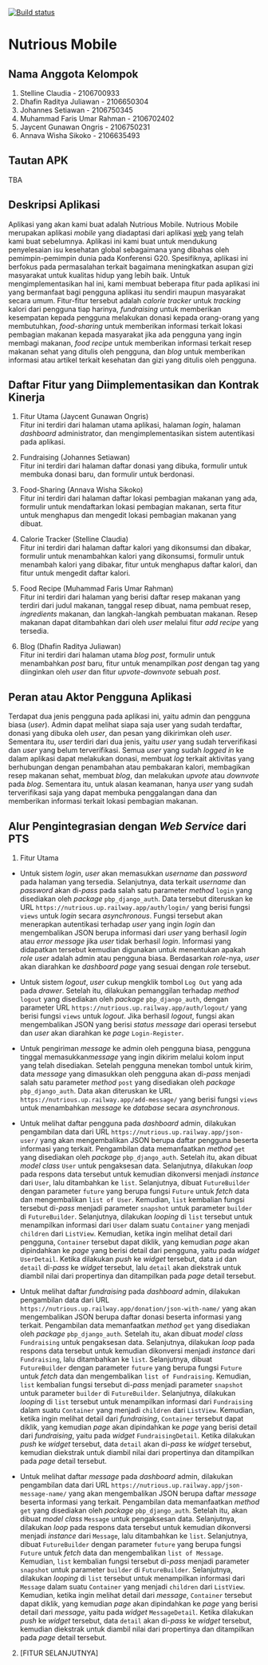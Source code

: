 [![Build status](https://build.appcenter.ms/v0.1/apps/fe1e6724-e0e7-4de6-b655-9a7f1f5f74b8/branches/master/badge)](https://appcenter.ms)
# Nutrious Mobile

## Nama Anggota Kelompok
1. Stelline Claudia - 2106700933
2. Dhafin Raditya Juliawan - 2106650304
3. Johannes Setiawan - 2106750345
4. Muhammad Faris Umar Rahman - 2106702402
5. Jaycent Gunawan Ongris - 2106750231
6. Annava Wisha Sikoko - 2106635493

## Tautan APK
TBA

## Deskripsi Aplikasi
Aplikasi yang akan kami buat adalah Nutrious Mobile. Nutrious Mobile merupakan aplikasi *mobile* yang diadaptasi dari aplikasi [web](https://nutrious.up.railway.app/) yang telah kami buat
sebelumnya. Aplikasi ini kami buat untuk mendukung penyelesaian isu kesehatan global sebagaimana yang dibahas oleh pemimpin-pemimpin dunia pada Konferensi
G20. Spesifiknya, aplikasi ini berfokus pada permasalahan terkait bagaimana meningkatkan asupan gizi masyarakat untuk kualitas hidup yang lebih baik. Untuk
mengimplementasikan hal ini, kami membuat beberapa fitur pada aplikasi ini yang bermanfaat bagi pengguna aplikasi itu sendiri maupun masyarakat secara umum.
Fitur-fitur tersebut adalah *calorie tracker* untuk *tracking* kalori dari pengguna tiap harinya, *fundraising* untuk memberikan kesempatan kepada pengguna
melakukan donasi kepada orang-orang yang membutuhkan, *food-sharing* untuk memberikan informasi terkait lokasi pembagian makanan kepada masyarakat jika ada
pengguna yang ingin membagi makanan, *food recipe* untuk memberikan informasi terkait resep makanan sehat yang ditulis oleh pengguna, dan *blog* untuk
memberikan informasi atau artikel terkait kesehatan dan gizi yang ditulis oleh pengguna.

## Daftar Fitur yang Diimplementasikan dan Kontrak Kinerja
1. Fitur Utama (Jaycent Gunawan Ongris)<br>
Fitur ini terdiri dari halaman utama aplikasi, halaman *login*, halaman *dashboard* administrator, dan mengimplementasikan sistem autentikasi pada aplikasi.

2. Fundraising (Johannes Setiawan)<br>
Fitur ini terdiri dari halaman daftar donasi yang dibuka, formulir untuk membuka donasi baru, dan formulir untuk berdonasi.

3. Food-Sharing (Annava Wisha Sikoko)<br>
Fitur ini terdiri dari halaman daftar lokasi pembagian makanan yang ada, formulir untuk mendaftarkan lokasi pembagian makanan, serta fitur untuk menghapus dan mengedit lokasi pembagian makanan yang dibuat.

4. Calorie Tracker (Stelline Claudia)<br>
Fitur ini terdiri dari halaman daftar kalori yang dikonsumsi dan dibakar, formulir untuk menambahkan kalori yang dikonsumsi, formulir untuk menambah kalori yang dibakar, fitur untuk menghapus daftar kalori, dan fitur untuk mengedit daftar kalori.

5. Food Recipe (Muhammad Faris Umar Rahman)<br>
Fitur ini terdiri dari halaman yang berisi daftar resep makanan yang terdiri dari judul makanan, tanggal resep dibuat, nama pembuat resep, *ingredients* makanan, 
dan langkah-langkah pembuatan makanan. Resep makanan dapat ditambahkan dari oleh *user* melalui fitur *add recipe* yang tersedia.

6. Blog (Dhafin Raditya Juliawan)<br>
Fitur ini terdiri dari halaman utama *blog post*, formulir untuk menambahkan *post* baru, fitur untuk menampilkan *post* dengan tag yang diinginkan oleh *user* dan fitur *upvote-downvote* sebuah *post*.

## Peran atau Aktor Pengguna Aplikasi
Terdapat dua jenis pengguna pada aplikasi ini, yaitu admin dan pengguna biasa (*user*). Admin dapat melihat siapa saja user yang sudah terdaftar, donasi
yang dibuka oleh *user*, dan pesan yang dikirimkan oleh *user*. Sementara itu, *user* terdiri dari dua jenis, yaitu *user* yang sudah terverifikasi dan *user* yang
belum terverifikasi. Semua *user* yang sudah *logged in* ke dalam aplikasi dapat melakukan donasi, membuat *log* terkait aktivitas yang berhubungan dengan
penambahan atau pembakaran kalori, membagikan resep makanan sehat, membuat *blog*, dan melakukan *upvote* atau *downvote* pada *blog*. Sementara itu, untuk alasan
keamanan, hanya *user* yang sudah terverifikasi saja yang dapat membuka penggalangan dana dan memberikan informasi terkait lokasi pembagian makanan.

## Alur Pengintegrasian dengan *Web Service* dari PTS
1. Fitur Utama <br>
- Untuk sistem *login*, *user* akan memasukkan *username* dan *password* pada halaman yang tersedia. Selanjutnya, data terkait *username* dan *password* akan di-*pass* pada salah satu parameter *method* `login` yang disediakan oleh *package* `pbp_django_auth`. Data tersebut diteruskan ke URL `https://nutrious.up.railway.app/auth/login/` yang berisi fungsi `views` untuk *login* secara *asynchronous*. Fungsi tersebut akan menerapkan autentikasi terhadap *user* yang ingin *login* dan mengembalikan JSON berupa informasi dari *user* yang berhasil *login* atau *error message* jika *user* tidak berhasil *login*. Informasi yang didapatkan tersebut kemudian digunakan untuk menentukan apakah *role* *user* adalah admin atau pengguna biasa. Berdasarkan *role*-nya, *user* akan diarahkan ke *dashboard page* yang sesuai dengan *role* tersebut.

- Untuk sistem *logout*, *user* cukup mengklik tombol `Log Out` yang ada pada *drawer*. Setelah itu, dilakukan pemanggilan terhadap *method* `logout` yang disediakan oleh *package* `pbp_django_auth`, dengan parameter URL `https://nutrious.up.railway.app/auth/logout/` yang berisi fungsi `views` untuk *logout*. Jika berhasil *logout*, fungsi akan mengembalikan JSON yang berisi *status message* dari operasi tersebut dan *user* akan diarahkan ke *page* `Login-Register`.

- Untuk pengiriman *message* ke admin oleh pengguna biasa, pengguna tinggal memasukkan*message* yang ingin dikirim melalui kolom input yang telah disediakan. Setelah pengguna menekan tombol untuk kirim, data *message* yang dimasukkan oleh pengguna akan di-*pass* menjadi salah satu parameter *method* `post` yang disediakan oleh *package* `pbp_django_auth`. Data akan diteruskan ke URL `https://nutrious.up.railway.app/add-message/` yang berisi fungsi `views` untuk menambahkan *message* ke *database* secara *asynchronous*.

- Untuk melihat daftar pengguna pada *dashboard* admin, dilakukan pengambilan data dari URL
  `https://nutrious.up.railway.app/json-user/` yang akan mengembalikan JSON berupa daftar pengguna beserta informasi yang terkait. Pengambilan data memanfaatkan *method* `get` yang disediakan oleh *package* `pbp_django_auth`. Setelah itu, akan dibuat *model class* `User` untuk pengaksesan data. Selanjutnya, dilakukan *loop* pada respons data tersebut untuk
  kemudian dikonversi menjadi *instance* dari `User`, lalu ditambahkan ke `list`. Selanjutnya, dibuat `FutureBuilder` dengan parameter `future` yang berupa fungsi `Future` untuk *fetch* data dan mengembalikan `list of User`. Kemudian, `list` kembalian fungsi tersebut di-*pass* menjadi parameter `snapshot` untuk parameter `builder` di `FutureBuilder`. Selanjutnya, dilakukan *looping* di `list` tersebut untuk menampilkan informasi dari `User` dalam suatu `Container` yang menjadi `children` dari `ListView`. Kemudian, ketika ingin melihat detail dari pengguna, `Container` tersebut dapat diklik, yang kemudian *page* akan dipindahkan ke *page* yang berisi detail dari pengguna, yaitu pada *widget* `UserDetail`. Ketika dilakukan *push* ke *widget* tersebut, data `id` dan `detail` di-*pass* ke *widget* tersebut, lalu `detail` akan diekstrak untuk diambil nilai dari propertinya dan ditampilkan pada *page* detail tersebut.

- Untuk melihat daftar *fundraising* pada *dashboard* admin, dilakukan pengambilan data dari URL
  `https://nutrious.up.railway.app/donation/json-with-name/` yang akan mengembalikan JSON berupa daftar donasi beserta informasi yang
  terkait. Pengambilan data memanfaatkan *method* `get` yang disediakan oleh *package* `pbp_django_auth`. Setelah itu,
  akan dibuat *model class* `Fundraising` untuk pengaksesan data. Selanjutnya, dilakukan *loop* pada respons data tersebut untuk
  kemudian dikonversi menjadi *instance* dari `Fundraising`, lalu ditambahkan ke `list`. Selanjutnya, dibuat `FutureBuilder`
  dengan parameter `future` yang berupa fungsi `Future` untuk *fetch* data dan mengembalikan `list of Fundraising`. Kemudian,
  `list` kembalian fungsi tersebut di-*pass* menjadi parameter `snapshot` untuk parameter `builder` di `FutureBuilder`.
  Selanjutnya, dilakukan *looping* di `list` tersebut untuk menampilkan informasi dari `Fundraising` dalam suatu `Container`
  yang menjadi `children` dari `ListView`. Kemudian, ketika ingin melihat detail dari *fundraising*, `Container` tersebut dapat
  diklik, yang kemudian *page* akan dipindahkan ke *page* yang berisi detail dari *fundraising*, yaitu pada *widget* `FundraisingDetail`.
  Ketika dilakukan *push* ke *widget* tersebut, data `detail` akan di-*pass* ke *widget* tersebut, kemudian
  diekstrak untuk diambil nilai dari propertinya dan ditampilkan pada *page* detail tersebut.

- Untuk melihat daftar *message* pada *dashboard* admin, dilakukan pengambilan data dari URL
  `https://nutrious.up.railway.app/json-message-name/` yang akan mengembalikan JSON berupa daftar *message* beserta informasi yang
  terkait. Pengambilan data memanfaatkan *method* `get` yang disediakan oleh *package* `pbp_django_auth`. Setelah itu,
  akan dibuat *model class* `Message` untuk pengaksesan data. Selanjutnya, dilakukan *loop* pada respons data tersebut untuk
  kemudian dikonversi menjadi *instance* dari `Message`, lalu ditambahkan ke `list`. Selanjutnya, dibuat `FutureBuilder`
  dengan parameter `future` yang berupa fungsi `Future` untuk *fetch* data dan mengembalikan `list of Message`. Kemudian,
  `list` kembalian fungsi tersebut di-*pass* menjadi parameter `snapshot` untuk parameter `builder` di `FutureBuilder`.
  Selanjutnya, dilakukan *looping* di `list` tersebut untuk menampilkan informasi dari `Message` dalam suatu `Container`
  yang menjadi `children` dari `ListView`. Kemudian, ketika ingin melihat detail dari *message*, `Container` tersebut dapat
  diklik, yang kemudian *page* akan dipindahkan ke *page* yang berisi detail dari *message*, yaitu pada *widget* `MessageDetail`.
  Ketika dilakukan *push* ke *widget* tersebut, data `detail` akan di-*pass* ke *widget* tersebut, kemudian
  diekstrak untuk diambil nilai dari propertinya dan ditampilkan pada *page* detail tersebut.

2. \[FITUR SELANJUTNYA\]
